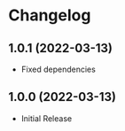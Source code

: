 ﻿# Changelog

## 1.0.1 (2022-03-13)

+ Fixed dependencies

## 1.0.0 (2022-03-13)

+ Initial Release
